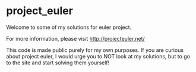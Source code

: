 project_euler
=============
Welcome to some of my solutions for euler project.

For more information, please visit http://projecteuler.net/

This code is made public purely for my own purposes. If you are curious about project euler, I 
would urge you to NOT look at my solutions, but to go to the site and start solving them
yourself!
